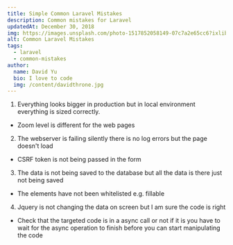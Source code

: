 ```yaml
---
title: Simple Common Laravel Mistakes
description: Common mistakes for Laravel
updatedAt: December 30, 2018
img: https://images.unsplash.com/photo-1517852058149-07c7a2e65cc6?ixlib=rb-1.2.1&ixid=eyJhcHBfaWQiOjEyMDd9&auto=format&fit=crop&w=800&q=60
alt: Common Laravel Mistakes
tags:
  - laravel
  - common-mistakes
author:
  name: David Yu
  bio: I love to code
  img: /content/davidthrone.jpg
---
```


1. Everything looks bigger in production but in local environment everything is sized correctly.
- Zoom level is different for the web pages

2. The webserver is failing silently there is no log errors but the page doesn't load
- CSRF token is not being passed in the form

3. The data is not being saved to the database but all the data is there just not being saved
- The elements have not been whitelisted e.g. fillable

4. Jquery is not changing the data on screen but I am sure the code is right
- Check that the targeted code is in a async call or not if it is you have to wait for the async operation to finish before you can start manipulating the code
